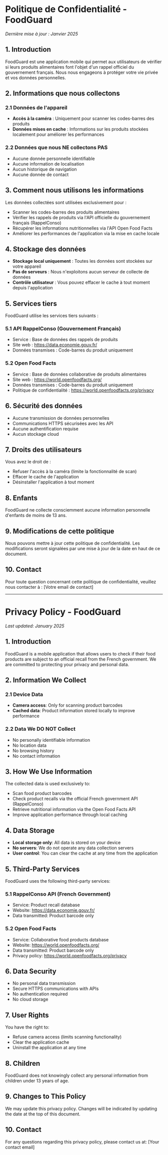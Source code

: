 # Politique de Confidentialité - FoodGuard

*Dernière mise à jour : Janvier 2025*

## 1. Introduction

FoodGuard est une application mobile qui permet aux utilisateurs de vérifier si leurs produits alimentaires font l'objet d'un rappel officiel du gouvernement français. Nous nous engageons à protéger votre vie privée et vos données personnelles.

## 2. Informations que nous collectons

### 2.1 Données de l'appareil
- **Accès à la caméra** : Uniquement pour scanner les codes-barres des produits
- **Données mises en cache** : Informations sur les produits stockées localement pour améliorer les performances

### 2.2 Données que nous NE collectons PAS
- Aucune donnée personnelle identifiable
- Aucune information de localisation
- Aucun historique de navigation
- Aucune donnée de contact

## 3. Comment nous utilisons les informations

Les données collectées sont utilisées exclusivement pour :
- Scanner les codes-barres des produits alimentaires
- Vérifier les rappels de produits via l'API officielle du gouvernement français (RappelConso)
- Récupérer les informations nutritionnelles via l'API Open Food Facts
- Améliorer les performances de l'application via la mise en cache locale

## 4. Stockage des données

- **Stockage local uniquement** : Toutes les données sont stockées sur votre appareil
- **Pas de serveurs** : Nous n'exploitons aucun serveur de collecte de données
- **Contrôle utilisateur** : Vous pouvez effacer le cache à tout moment depuis l'application

## 5. Services tiers

FoodGuard utilise les services tiers suivants :

### 5.1 API RappelConso (Gouvernement Français)
- Service : Base de données des rappels de produits
- Site web : https://data.economie.gouv.fr/
- Données transmises : Code-barres du produit uniquement

### 5.2 Open Food Facts
- Service : Base de données collaborative de produits alimentaires
- Site web : https://world.openfoodfacts.org/
- Données transmises : Code-barres du produit uniquement
- Politique de confidentialité : https://world.openfoodfacts.org/privacy

## 6. Sécurité des données

- Aucune transmission de données personnelles
- Communications HTTPS sécurisées avec les API
- Aucune authentification requise
- Aucun stockage cloud

## 7. Droits des utilisateurs

Vous avez le droit de :
- Refuser l'accès à la caméra (limite la fonctionnalité de scan)
- Effacer le cache de l'application
- Désinstaller l'application à tout moment

## 8. Enfants

FoodGuard ne collecte consciemment aucune information personnelle d'enfants de moins de 13 ans.

## 9. Modifications de cette politique

Nous pouvons mettre à jour cette politique de confidentialité. Les modifications seront signalées par une mise à jour de la date en haut de ce document.

## 10. Contact

Pour toute question concernant cette politique de confidentialité, veuillez nous contacter à :
[Votre email de contact]

---

# Privacy Policy - FoodGuard

*Last updated: January 2025*

## 1. Introduction

FoodGuard is a mobile application that allows users to check if their food products are subject to an official recall from the French government. We are committed to protecting your privacy and personal data.

## 2. Information We Collect

### 2.1 Device Data
- **Camera access**: Only for scanning product barcodes
- **Cached data**: Product information stored locally to improve performance

### 2.2 Data We DO NOT Collect
- No personally identifiable information
- No location data
- No browsing history
- No contact information

## 3. How We Use Information

The collected data is used exclusively to:
- Scan food product barcodes
- Check product recalls via the official French government API (RappelConso)
- Retrieve nutritional information via the Open Food Facts API
- Improve application performance through local caching

## 4. Data Storage

- **Local storage only**: All data is stored on your device
- **No servers**: We do not operate any data collection servers
- **User control**: You can clear the cache at any time from the application

## 5. Third-Party Services

FoodGuard uses the following third-party services:

### 5.1 RappelConso API (French Government)
- Service: Product recall database
- Website: https://data.economie.gouv.fr/
- Data transmitted: Product barcode only

### 5.2 Open Food Facts
- Service: Collaborative food products database
- Website: https://world.openfoodfacts.org/
- Data transmitted: Product barcode only
- Privacy policy: https://world.openfoodfacts.org/privacy

## 6. Data Security

- No personal data transmission
- Secure HTTPS communications with APIs
- No authentication required
- No cloud storage

## 7. User Rights

You have the right to:
- Refuse camera access (limits scanning functionality)
- Clear the application cache
- Uninstall the application at any time

## 8. Children

FoodGuard does not knowingly collect any personal information from children under 13 years of age.

## 9. Changes to This Policy

We may update this privacy policy. Changes will be indicated by updating the date at the top of this document.

## 10. Contact

For any questions regarding this privacy policy, please contact us at:
[Your contact email]